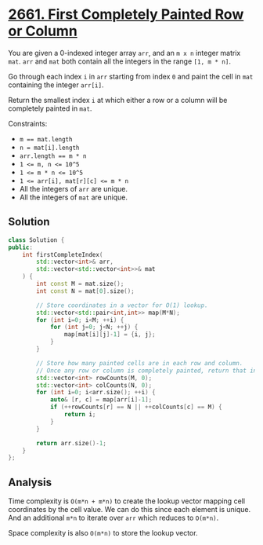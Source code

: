 # [2661. First Completely Painted Row or Column](https://leetcode.com/problems/first-completely-painted-row-or-column)

You are given a 0-indexed integer array `arr`, and an `m x n` integer matrix
`mat`. `arr` and `mat` both contain all the integers in the range `[1, m * n]`.

Go through each index `i` in `arr` starting from index `0` and paint the cell in
`mat` containing the integer `arr[i]`.

Return the smallest index `i` at which either a row or a column will be
completely painted in `mat`.

Constraints:

* `m == mat.length`
* `n = mat[i].length`
* `arr.length == m * n`
* `1 <= m, n <= 10^5`
* `1 <= m * n <= 10^5`
* `1 <= arr[i], mat[r][c] <= m * n`
* All the integers of `arr` are unique.
* All the integers of `mat` are unique.

## Solution

```c++
class Solution {
public:
    int firstCompleteIndex(
        std::vector<int>& arr,
        std::vector<std::vector<int>>& mat
    ) {
        int const M = mat.size();
        int const N = mat[0].size();

        // Store coordinates in a vector for O(1) lookup.
        std::vector<std::pair<int,int>> map(M*N);
        for (int i=0; i<M; ++i) {
            for (int j=0; j<N; ++j) {
                map[mat[i][j]-1] = {i, j};
            }
        }

        // Store how many painted cells are in each row and column.
        // Once any row or column is completely painted, return that index i.
        std::vector<int> rowCounts(M, 0);
        std::vector<int> colCounts(N, 0);
        for (int i=0; i<arr.size(); ++i) {
            auto& [r, c] = map[arr[i]-1];
            if (++rowCounts[r] == N || ++colCounts[c] == M) {
                return i;
            }
        }

        return arr.size()-1;
    }
};
```

## Analysis

Time complexity is `O(m*n + m*n)` to create the lookup vector mapping cell
coordinates by the cell value. We can do this since each element is unique. And
an additional `m*n` to iterate over `arr` which reduces to `O(m*n)`.

Space complexity is also `O(m*n)` to store the lookup vector.
